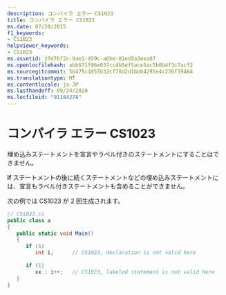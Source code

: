 ```yaml
---
description: コンパイラ エラー CS1023
title: コンパイラ エラー CS1023
ms.date: 07/20/2015
f1_keywords:
- CS1023
helpviewer_keywords:
- CS1023
ms.assetid: 27d70f2c-9ae1-459c-a6be-01ed5a3eea07
ms.openlocfilehash: abb671f96e037cc4b5ef5ace5ac5b8b4f3c7acf2
ms.sourcegitcommit: 5b475c1855b32cf78d2d1bbb4295e4c236f39464
ms.translationtype: HT
ms.contentlocale: ja-JP
ms.lasthandoff: 09/24/2020
ms.locfileid: "91184278"
---
```

# <a name="compiler-error-cs1023"></a>コンパイラ エラー CS1023

埋め込みステートメントを宣言やラベル付きのステートメントにすることはできません。  
  
 **if** ステートメントの後に続くステートメントなどの埋め込みステートメントには、宣言もラベル付きステートメントも含めることができません。  
  
 次の例では CS1023 が 2 回生成されます。  
  
```csharp  
// CS1023.cs  
public class a  
{  
   public static void Main()  
   {  
      if (1)  
         int i;      // CS1023, declaration is not valid here  
  
      if (1)  
         xx : i++;   // CS1023, labeled statement is not valid here  
   }  
}  
```
